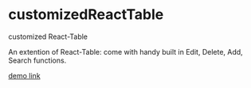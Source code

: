 # customizedReactTable
customized React-Table

An extention of React-Table:
come with handy built in Edit, Delete, Add, Search functions.

<a href="http://coolshare.com/leili/projects/ReactTable/">demo link </a>
